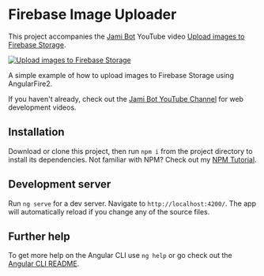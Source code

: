# Firebase Image Uploader

This project accompanies the [Jami Bot](https://jamibot.com) YouTube video [Upload images to Firebase Storage](https://www.youtube.com/watch?v=a6btAKn7wTQ).

[![Upload images to Firebase Storage](https://img.youtube.com/vi/a6btAKn7wTQ/0.jpg)](https://youtu.be/a6btAKn7wTQ)

A simple example of how to upload images to Firebase Storage using AngularFire2.

If you haven't already, check out the [Jami Bot YouTube Channel](https://youtube.com/c/JamiBot) for web development videos.

## Installation

Download or clone this project, then run `npm i` from the project directory to install its dependencies. Not familiar with NPM? Check out my [NPM Tutorial](https://www.youtube.com/watch?v=mzs-N5hXGuQ).

## Development server

Run `ng serve` for a dev server. Navigate to `http://localhost:4200/`. The app will automatically reload if you change any of the source files.

## Further help

To get more help on the Angular CLI use `ng help` or go check out the [Angular CLI README](https://github.com/angular/angular-cli/blob/master/README.md).
